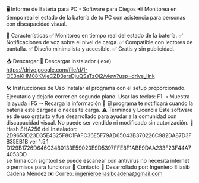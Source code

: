 🖥️ Informe de Batería para PC - Software para Ciegos
🔊 Monitorea en tiempo real el estado de la batería de tu PC con asistencia para personas con discapacidad visual.


📌 Características
✅ Monitoreo en tiempo real del estado de la batería.
✅ Notificaciones de voz sobre el nivel de carga.
✅ Compatible con lectores de pantalla.
✅ Diseño minimalista y accesible.
✅ Gratis y sin publicidad.

📥 Descargar
🔗 Descargar Instalador (.exe)
https://drive.google.com/file/d/1-OE3nKHM08KVjeCZD3srsDjuQSsTzOj2/view?usp=drive_link

🛠️ Instrucciones de Uso
Instalar el programa con el setup proporcionado.
Ejecutarlo y dejarlo correr en segundo plano.
Usar las teclas:
F1 ➝ Muestra la ayuda ℹ️
F5 ➝ Recarga la información 🔄
El programa te notificará cuando la batería esté cargada o necesite carga.
⚠️ Términos y Licencia
Este software es de uso gratuito y fue desarrollado para ayudar a la comunidad con discapacidad visual. No puede ser vendido ni modificado sin autorización.
🔐 Hash SHA256 del Instalador:
2D9653D23D35E4325F8C1FAFC36E5F79AD65043B370226C982DA87D3FB35EB1B
ver 1.5.1
D129B1726D646C3480133E59020E9D5397FFE8F1ABE9DAA233F23F44A74053DD       
se firma con signtool se puede escanear con antivirus no necesita internet o permisos para funcionar
📧 Contacto
👤 Desarrollado por: Ingeniero Eliasib Cadena Méndez
✉️ Correo: ingenieroeliasibcadena@gmail.com
